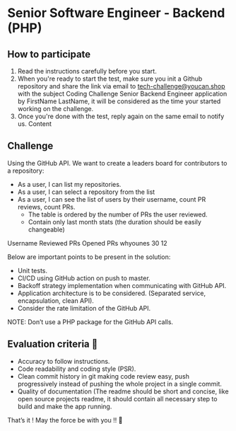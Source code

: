 # Senior Software Engineer - Backend (PHP)

## How to participate
1. Read the instructions carefully before you start.
2. When you're ready to start the test, make sure you init a Github repository and share the link via email to tech-challenge@youcan.shop with the subject Coding Challenge Senior Backend Engineer application by FirstName LastName, it will be considered as the time your started working on the challenge.
3. Once you're done with the test, reply again on the same email to notify us.
Content

## Challenge
Using the GitHub API. We want to create a leaders board for contributors to a repository:
- As a user, I can list my repositories.
- As a user, I can select a repository from the list
- As a user, I can see the list of users by their username, count PR reviews, count PRs.
    - The table is ordered by the number of PRs the user reviewed.
    - Contain only last month stats (the duration should be easily changeable)

Username    Reviewed PRs    Opened PRs
whyounes        30              12

Below are important points to be present in the solution:
- Unit tests.
- CI/CD using GitHub action on push to master.
- Backoff strategy implementation when communicating with GitHub API.
- Application architecture is to be considered. (Separated service, encapsulation, clean API).
- Consider the rate limitation of the GitHub API.

NOTE: Don’t use a PHP package for the GitHub API calls.

## Evaluation criteria 🚨
- Accuracy to follow instructions.
- Code readability and coding style (PSR).
- Clean commit history in git making code review easy, push progressively instead of pushing the whole project in a single commit.
- Quality of documentation (The readme should be short and concise, like open source projects readme, it should contain all necessary step to build and make the app running.

That’s it ! May the force be with you !! 🖖 